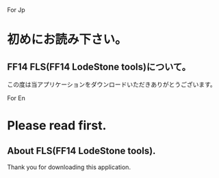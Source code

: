 For Jp
# 初めにお読み下さい。

## FF14 FLS(FF14 LodeStone tools)について。

この度は当アプリケーションをダウンロードいただきありがとうございます。


For En
# Please read first.

## About FLS(FF14 LodeStone tools).

Thank you for downloading this application.
